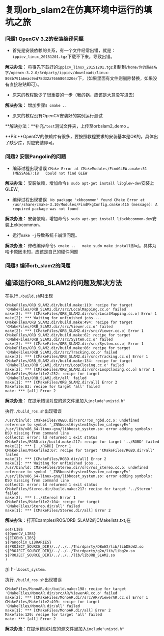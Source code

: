 # 复现orb_slam2在仿真环境中运行的填坑之旅
### 问题1 OpenCV 3.2的安装编译问题
* 首先是安装依赖的关系，有一个文件经常出错，就是：`ippicv_linux_20151201.tgz`下载不下来，导致出错。

**解决办法：** 将事先下载好的`ippicv_linux_20151201.tgz`复制到`/home/你的路径名字/opencv-3.2.0/3rdparty/ippicv/downloads/linux-808b791a6eac9ed78d32a7666804320e/`下，（如果里面有文件则删除替换，如果没有直接粘贴即可）。

* 原来的教程缺少了很重要的一步（我的锅，应该是大意没写进去） 

**解决办法：** 增加步骤`$ cmake ..`

* 原来的教程没有OpenCV安装好的实例运行测试

**解决办法：**补充`/test`测试文件夹，上传至orbslam2_demo 。

**PS:**OpenCV的依赖库有很多，要按照教程要求的安装基本是OK的，具体出了缺少库，对应安装即可。

### 问题2  安装Pangolin的问题
* 编译过程出现错误 `CMake Error at CMakeModules/FindGLEW.cmake:51 (MESSAGE):18   Could not find GLEW`

**解决办法：** 安装依赖，增加命令`$ sudo apt-get install libglew-dev`安装上GLEW。

* 编译过程出现错误 ` No package 'xkbcommon' found
CMake Error at /usr/share/cmake-3.10/Modules/FindPkgConfig.cmake:415 (message):
  A required package was not found`

**解决办法：** 安装依赖，增加命令`$ sudo apt-get install libxkbcommon-dev`安装上xkbcommon。

* 运行`make -j`导致系统卡崩溃问题。

**解决办法：** 修改编译命令`$ cmake ..   make sudo make install`即可。具体为啥卡原因未知，应该是自己的硬件问题

### 问题3 编译orb_slam2的问题

## 编译运行ORB_SLAM2的问题及解决方法
在执行`./build.sh`时出现

```
CMakeFiles/ORB_SLAM2.dir/build.make:110: recipe for target 'CMakeFiles/ORB_SLAM2.dir/src/LocalMapping.cc.o' failed
make[2]: *** [CMakeFiles/ORB_SLAM2.dir/src/LocalMapping.cc.o] Error 1
make[2]: *** Waiting for unfinished jobs....
CMakeFiles/ORB_SLAM2.dir/build.make:494: recipe for target 'CMakeFiles/ORB_SLAM2.dir/src/Viewer.cc.o' failed
make[2]: *** [CMakeFiles/ORB_SLAM2.dir/src/Viewer.cc.o] Error 1
CMakeFiles/ORB_SLAM2.dir/build.make:62: recipe for target 'CMakeFiles/ORB_SLAM2.dir/src/System.cc.o' failed
make[2]: *** [CMakeFiles/ORB_SLAM2.dir/src/System.cc.o] Error 1
CMakeFiles/ORB_SLAM2.dir/build.make:86: recipe for target 'CMakeFiles/ORB_SLAM2.dir/src/Tracking.cc.o' failed
make[2]: *** [CMakeFiles/ORB_SLAM2.dir/src/Tracking.cc.o] Error 1
CMakeFiles/ORB_SLAM2.dir/build.make:134: recipe for target 'CMakeFiles/ORB_SLAM2.dir/src/LoopClosing.cc.o' failed
make[2]: *** [CMakeFiles/ORB_SLAM2.dir/src/LoopClosing.cc.o] Error 1
CMakeFiles/Makefile2:252: recipe for target 'CMakeFiles/ORB_SLAM2.dir/all' failed
make[1]: *** [CMakeFiles/ORB_SLAM2.dir/all] Error 2
Makefile:83: recipe for target 'all' failed
make: *** [all] Error 2
```

**解决办法**： 在提示错误对应的源文件里加入`include"unistd.h"`

执行`./build_ros.sh`出现错误
```
/usr/bin/ld: CMakeFiles/RGBD.dir/src/ros_rgbd.cc.o: undefined reference to symbol '_ZN5boost6system15system_categoryEv'
/usr/lib/x86_64-linux-gnu/libboost_system.so: error adding symbols: DSO missing from command line
collect2: error: ld returned 1 exit status
CMakeFiles/RGBD.dir/build.make:217: recipe for target '../RGBD' failed
make[2]: *** [../RGBD] Error 1
CMakeFiles/Makefile2:67: recipe for target 'CMakeFiles/RGBD.dir/all' failed
make[1]: *** [CMakeFiles/RGBD.dir/all] Error 2
make[1]: *** Waiting for unfinished jobs....
/usr/bin/ld: CMakeFiles/Stereo.dir/src/ros_stereo.cc.o: undefined reference to symbol '_ZN5boost6system15system_categoryEv'
/usr/lib/x86_64-linux-gnu/libboost_system.so: error adding symbols: DSO missing from command line
collect2: error: ld returned 1 exit status
CMakeFiles/Stereo.dir/build.make:217: recipe for target '../Stereo' failed
make[2]: *** [../Stereo] Error 1
CMakeFiles/Makefile2:104: recipe for target 'CMakeFiles/Stereo.dir/all' failed
make[1]: *** [CMakeFiles/Stereo.dir/all] Error 2
```
**解决办法**：打开Examples/ROS/ORB_SLAM2的CMakelists.txt,在

```
set(LIBS 
${OpenCV_LIBS} 
${EIGEN3_LIBS}
${Pangolin_LIBRARIES}
${PROJECT_SOURCE_DIR}/../../../Thirdparty/DBoW2/lib/libDBoW2.so
${PROJECT_SOURCE_DIR}/../../../Thirdparty/g2o/lib/libg2o.so
${PROJECT_SOURCE_DIR}/../../../lib/libORB_SLAM2.so
)
```
加上`-lboost_system`.

执行`./build_ros.sh`出现错误

```
CMakeFiles/MonoAR.dir/build.make:198: recipe for target 'CMakeFiles/MonoAR.dir/src/AR/ViewerAR.cc.o' failed
make[2]: *** [CMakeFiles/MonoAR.dir/src/AR/ViewerAR.cc.o] Error 1
CMakeFiles/Makefile2:499: recipe for target 'CMakeFiles/MonoAR.dir/all' failed
make[1]: *** [CMakeFiles/MonoAR.dir/all] Error 2
Makefile:129: recipe for target 'all' failed
make: *** [all] Error 2
```



**解决办法**：在提示错误对应的源文件里加入`include"unistd.h"`




​	


